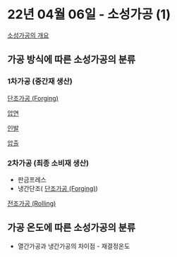 # 22년 04월 06일 - 소성가공 (1)

[소성가공의 개요](%E1%84%89%E1%85%A9%E1%84%89%E1%85%A5%E1%86%BC%E1%84%80%E1%85%A1%E1%84%80%E1%85%A9%E1%86%BC%E1%84%8B%E1%85%B4%20%E1%84%80%E1%85%A2%E1%84%8B%E1%85%AD%205ab7c1bbcfaa412f98719ffbe93f0dc3.md)

## 가공 방식에 따른 소성가공의 분류

### 1차가공 (중간재 생산)

[단조가공 (Forging)](%E1%84%83%E1%85%A1%E1%86%AB%E1%84%8C%E1%85%A9%E1%84%80%E1%85%A1%E1%84%80%E1%85%A9%E1%86%BC%20(Forging)%20547e5f8a1edc453bb50a3f29e5e518c6.md)

[압연](%E1%84%8B%E1%85%A1%E1%86%B8%E1%84%8B%E1%85%A7%E1%86%AB%2098ac027a7dbd4014b37c11036e213369.md)

[인발](%E1%84%8B%E1%85%B5%E1%86%AB%E1%84%87%E1%85%A1%E1%86%AF%20d31ca18382d84b0b9e4ac35065139449.md)

[압출](%E1%84%8B%E1%85%A1%E1%86%B8%E1%84%8E%E1%85%AE%E1%86%AF%20896849d010664be280d2bf46f09aa817.md)

### 2차가공 (최종 소비재 생산)

- 판금프레스
- 냉간단조( [단조가공 (Forging)](%E1%84%83%E1%85%A1%E1%86%AB%E1%84%8C%E1%85%A9%E1%84%80%E1%85%A1%E1%84%80%E1%85%A9%E1%86%BC%20(Forging)%20547e5f8a1edc453bb50a3f29e5e518c6.md))

[전조가공 (Rolling)](%E1%84%8C%E1%85%A5%E1%86%AB%E1%84%8C%E1%85%A9%E1%84%80%E1%85%A1%E1%84%80%E1%85%A9%E1%86%BC%20(Rolling)%20260a2dd9bf21466ba3384f26b8d7dc58.md)

## 가공 온도에 따른 소성가공의 분류

- 열간가공과 냉간가공의 차이점 - 재결정온도